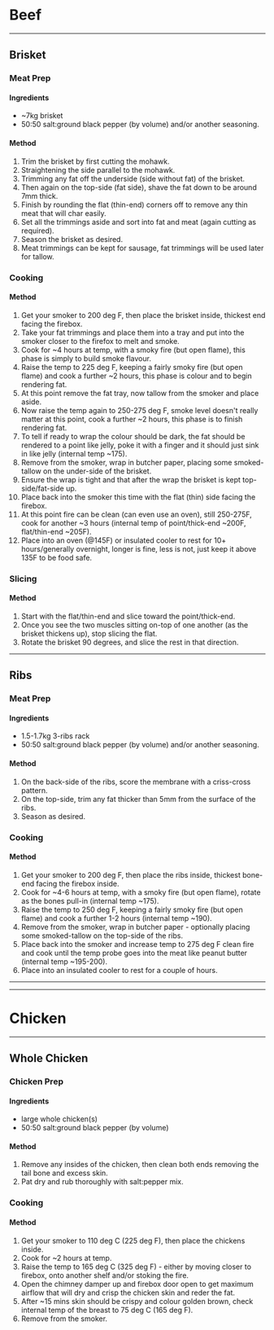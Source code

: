 # Beef

---

## Brisket

### Meat Prep

#### Ingredients

* ~7kg brisket
* 50:50 salt:ground black pepper (by volume) and/or another seasoning.

#### Method

1. Trim the brisket by first cutting the mohawk.
1. Straightening the side parallel to the mohawk.
1. Trimming any fat off the underside (side without fat) of the brisket.
1. Then again on the top-side (fat side), shave the fat down to be around 7mm thick.
1. Finish by rounding the flat (thin-end) corners off to remove any thin meat that will char easily.
1. Set all the trimmings aside and sort into fat and meat (again cutting as required).
1. Season the brisket as desired.
1. Meat trimmings can be kept for sausage, fat trimmings will be used later for tallow.

### Cooking

#### Method

1. Get your smoker to 200 deg F, then place the brisket inside, thickest end facing the firebox.
1. Take your fat trimmings and place them into a tray and put into the smoker closer to the firefox to melt and smoke.
1. Cook for ~4 hours at temp, with a smoky fire (but open flame), this phase is simply to build smoke flavour.
1. Raise the temp to 225 deg F, keeping a fairly smoky fire (but open flame) and cook a further ~2 hours, this phase is colour and to begin rendering fat.
1. At this point remove the fat tray, now tallow from the smoker and place aside.
1. Now raise the temp again to 250-275 deg F, smoke level doesn't really matter at this point, cook a further ~2 hours, this phase is to finish rendering fat.
1. To tell if ready to wrap the colour should be dark, the fat should be rendered to a point like jelly, poke it with a finger and it should just sink in like jelly (internal temp ~175).
1. Remove from the smoker, wrap in butcher paper, placing some smoked-tallow on the under-side of the brisket.
1. Ensure the wrap is tight and that after the wrap the brisket is kept top-side/fat-side up.
1. Place back into the smoker this time with the flat (thin) side facing the firebox.
1. At this point fire can be clean (can even use an oven), still 250-275F, cook for another ~3 hours (internal temp of point/thick-end ~200F, flat/thin-end ~205F).
1. Place into an oven (@145F) or insulated cooler to rest for 10+ hours/generally overnight, longer is fine, less is not, just keep it above 135F to be food safe.

### Slicing

#### Method

1. Start with the flat/thin-end and slice toward the point/thick-end.
1. Once you see the two muscles sitting on-top of one another (as the brisket thickens up), stop slicing the flat.
1. Rotate the brisket 90 degrees, and slice the rest in that direction.

---

## Ribs

### Meat Prep

#### Ingredients

* 1.5-1.7kg 3-ribs rack
* 50:50 salt:ground black pepper (by volume) and/or another seasoning.

#### Method

1. On the back-side of the ribs, score the membrane with a criss-cross pattern.
1. On the top-side, trim any fat thicker than 5mm from the surface of the ribs.
1. Season as desired.

### Cooking

#### Method

1. Get your smoker to 200 deg F, then place the ribs inside, thickest bone-end facing the firebox inside.
1. Cook for ~4-6 hours at temp, with a smoky fire (but open flame), rotate as the bones pull-in (internal temp ~175).
1. Raise the temp to 250 deg F, keeping a fairly smoky fire (but open flame) and cook a further 1-2 hours (internal temp ~190).
1. Remove from the smoker, wrap in butcher paper - optionally placing some smoked-tallow on the top-side of the ribs.
1. Place back into the smoker and increase temp to 275 deg F clean fire and cook until the temp probe goes into the meat like peanut butter (internal temp ~195-200).
1. Place into an insulated cooler to rest for a couple of hours.

---
---

# Chicken

---

## Whole Chicken

### Chicken Prep

#### Ingredients

* large whole chicken(s)
* 50:50 salt:ground black pepper (by volume)

#### Method

1. Remove any insides of the chicken, then clean both ends removing the tail bone and excess skin.
1. Pat dry and rub thoroughly with salt:pepper mix.

### Cooking

#### Method

1. Get your smoker to 110 deg C (225 deg F), then place the chickens inside.
1. Cook for ~2 hours at temp.
1. Raise the temp to 165 deg C (325 deg F) - either by moving closer to firebox, onto another shelf and/or stoking the fire.
1. Open the chimney damper up and firebox door open to get maximum airflow that will dry and crisp the chicken skin and reder the fat.
1. After ~15 mins skin should be crispy and colour golden brown, check internal temp of the breast to 75 deg C (165 deg F).
1. Remove from the smoker.
